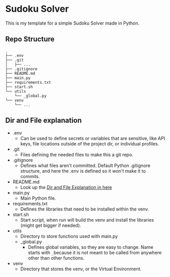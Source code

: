 # Sudoku Solver


This is my template for a simple Sudoku Solver made in Python.


## Repo Structure

```
.
├── .env
├── .git
│   ├── ...
├── .gitignore
├── README.md
├── main.py
├── requirements.txt
├── start.sh
└── utils
    └── _global.py
└── venv
    └── ...
```

## Dir and File explanation
- .env
    - Can be used to define secrets or variables that are sensitive, like API keys, file locations outside of the project dir, or individual profiles.
- .git
    - Files defining the needed files to make this a git repo.
- .gitignore
    - Defines what files aren't committed. Default Python .gitignore structure, and here the .env is defined so it won't make it to commits.
- README.md
    - Look up the [Dir and File Explanation in here](README.md)
- main.py
    - Main Python file.
- requirements.txt
    - Defines the libraries that need to be installed within the venv.
- start.sh
    - Start script, when run will build the venv and install the libraries (might get bigger if needed).
- utils
    - Directory to store functions used with main.py
    - _global.py
        - Defines global variables, so they are easy to change. Name starts with `_`because it is not meant to be called from anywhere other than other functions.
- venv
    - Directory that stores the venv, or the Virtual Environment.

